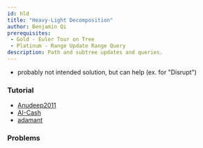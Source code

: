 ```yaml
---
id: hld
title: "Heavy-Light Decomposition"
author: Benjamin Qi
prerequisites: 
 - Gold - Euler Tour on Tree
 - Platinum - Range Update Range Query
description: Path and subtree updates and queries.
---
```


 - probably not intended solution, but can help (ex. for "Disrupt")

### Tutorial

 - [Anudeep2011](https://blog.anudeep2011.com/heavy-light-decomposition/)
 - [AI-Cash](http://codeforces.com/blog/entry/22072)
 - [adamant](https://codeforces.com/blog/entry/53170)

### Problems


<problems-list>
    <problem name="Disrupt" usaco="842" difficulty="Easy" tags={["HLD"]}>
    </problem>
</problems-list>
